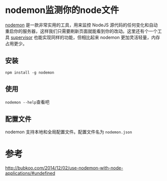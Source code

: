 # nodemon监测你的node文件

[nodemon](http://nodemon.io/) 是一款非常实用的工具，用来监控 NodeJS 源代码的任何变化和自动重启你的服务器，这样我们只需要刷新页面就能看到你的改动。这里还有个一个工具 [supervisor](http://supervisord.org/) 也能实现同样的功能，但相比起来 nodemon 更加灵活轻量，内存占用更少。

## 安装

`npm install -g nodemon`



## 使用 

`nodemon --help`查看吧

## 配置文件

nodemon 支持本地和全局配置文件。配置文件名为 `nodemon.json`



# 参考

http://bubkoo.com/2014/12/02/use-nodemon-with-node-applications/#undefined









